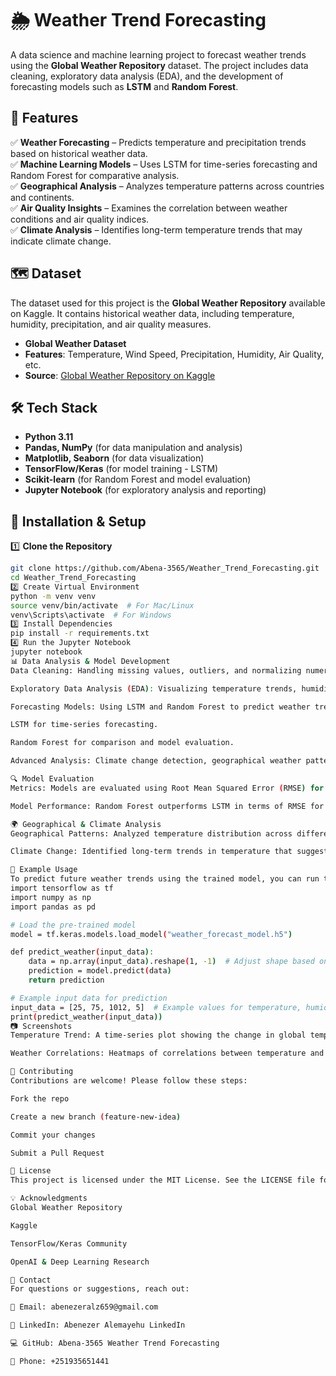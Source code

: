 # 🌦️ Weather Trend Forecasting

A data science and machine learning project to forecast weather trends using the **Global Weather Repository** dataset. The project includes data cleaning, exploratory data analysis (EDA), and the development of forecasting models such as **LSTM** and **Random Forest**.

## 📌 Features

✅ **Weather Forecasting** – Predicts temperature and precipitation trends based on historical weather data.  
✅ **Machine Learning Models** – Uses LSTM for time-series forecasting and Random Forest for comparative analysis.  
✅ **Geographical Analysis** – Analyzes temperature patterns across countries and continents.  
✅ **Air Quality Insights** – Examines the correlation between weather conditions and air quality indices.  
✅ **Climate Analysis** – Identifies long-term temperature trends that may indicate climate change.

## 🗺️ Dataset

The dataset used for this project is the **Global Weather Repository** available on Kaggle. It contains historical weather data, including temperature, humidity, precipitation, and air quality measures.

- **Global Weather Dataset**  
- **Features**: Temperature, Wind Speed, Precipitation, Humidity, Air Quality, etc.  
- **Source**: [Global Weather Repository on Kaggle](https://www.kaggle.com/datasets)

## 🛠️ Tech Stack

- **Python 3.11**
- **Pandas, NumPy** (for data manipulation and analysis)
- **Matplotlib, Seaborn** (for data visualization)
- **TensorFlow/Keras** (for model training - LSTM)
- **Scikit-learn** (for Random Forest and model evaluation)
- **Jupyter Notebook** (for exploratory analysis and reporting)

## 🚀 Installation & Setup

1️⃣ **Clone the Repository**  
```bash
git clone https://github.com/Abena-3565/Weather_Trend_Forecasting.git
cd Weather_Trend_Forecasting
2️⃣ Create Virtual Environment
python -m venv venv
source venv/bin/activate  # For Mac/Linux
venv\Scripts\activate  # For Windows
3️⃣ Install Dependencies
pip install -r requirements.txt
4️⃣ Run the Jupyter Notebook
jupyter notebook
📊 Data Analysis & Model Development
Data Cleaning: Handling missing values, outliers, and normalizing numerical features.

Exploratory Data Analysis (EDA): Visualizing temperature trends, humidity patterns, and correlations between weather and air quality.

Forecasting Models: Using LSTM and Random Forest to predict weather trends.

LSTM for time-series forecasting.

Random Forest for comparison and model evaluation.

Advanced Analysis: Climate change detection, geographical weather patterns, and environmental impact of weather conditions.

🔍 Model Evaluation
Metrics: Models are evaluated using Root Mean Squared Error (RMSE) for accuracy.

Model Performance: Random Forest outperforms LSTM in terms of RMSE for this dataset.

🌍 Geographical & Climate Analysis
Geographical Patterns: Analyzed temperature distribution across different countries and continents.

Climate Change: Identified long-term trends in temperature that suggest possible climate change.

📡 Example Usage
To predict future weather trends using the trained model, you can run the following code:
import tensorflow as tf
import numpy as np
import pandas as pd

# Load the pre-trained model
model = tf.keras.models.load_model("weather_forecast_model.h5")

def predict_weather(input_data):
    data = np.array(input_data).reshape(1, -1)  # Adjust shape based on model input
    prediction = model.predict(data)
    return prediction

# Example input data for prediction
input_data = [25, 75, 1012, 5]  # Example values for temperature, humidity, pressure, and wind speed
print(predict_weather(input_data))
📷 Screenshots
Temperature Trend: A time-series plot showing the change in global temperature.

Weather Correlations: Heatmaps of correlations between temperature and other weather conditions like humidity and air quality.

🤝 Contributing
Contributions are welcome! Please follow these steps:

Fork the repo

Create a new branch (feature-new-idea)

Commit your changes

Submit a Pull Request

📜 License
This project is licensed under the MIT License. See the LICENSE file for details.

💡 Acknowledgments
Global Weather Repository

Kaggle

TensorFlow/Keras Community

OpenAI & Deep Learning Research

📩 Contact
For questions or suggestions, reach out:

📧 Email: abenezeralz659@gmail.com

🔗 LinkedIn: Abenezer Alemayehu LinkedIn

💻 GitHub: Abena-3565 Weather Trend Forecasting

📱 Phone: +251935651441
